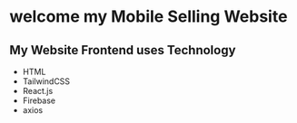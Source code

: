 # welcome my Mobile Selling Website

## My Website Frontend uses Technology

- HTML
- TailwindCSS
- React.js
- Firebase
- axios
